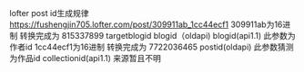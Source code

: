 lofter post id生成规律
https://fushengjin705.lofter.com/post/309911ab_1cc44ecf1
309911ab为16进制 转换完成为 815337899 targetblogid blogid（oldapi) blogid(api1.1) 此参数为作者id
1cc44ecf1为16进制 转换完成为 7722036465 postid(oldapi) 此参数猜测为作品id
collectionid(api1.1) 来源暂且不明